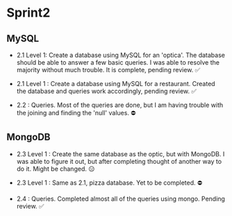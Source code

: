 # Sprint2

## MySQL

- 2.1 Level 1: Create a database using MySQL for an 'optica'. The database should be able to answer a few basic queries. I was able to resolve the majority without much trouble. It is complete, pending review. ✅
- 2.1 Level 1 : Create a database using MySQL for a restaurant. Created the database and queries work accordingly, pending review. ✅

- 2.2 : Queries. Most of the queries are done, but I am having trouble with the joining and finding the 'null' values. ⛔️

## MongoDB

- 2.3 Level 1 : Create the same database as the optic, but with MongoDB. I was able to figure it out, but after completing thought of another way to do it. Might be changed. 😑

- 2.3 Level 1 : Same as 2.1, pizza database. Yet to be completed. ⛔️

- 2.4 : Queries. Completed almost all of the queries using mongo. Pending review. ✅
